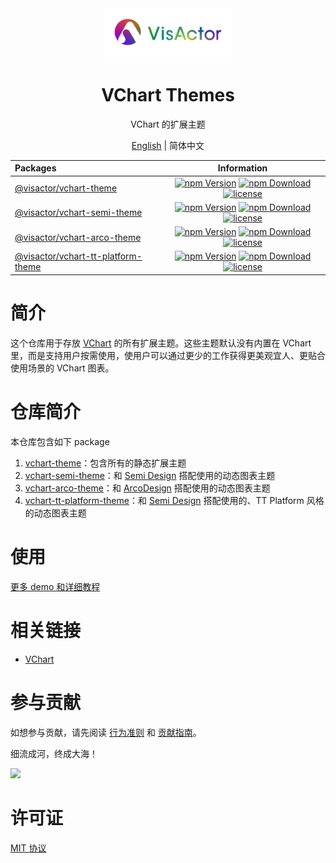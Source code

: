 <div align="center">
  <img alt="VisActor Logo" width="200" src="https://github.com/VisActor/vchart-theme/blob/develop/assets/logo_500_200_vivid.png"/>
</div>

<div align="center">
  <h1>VChart Themes</h1>
</div>

<div align="center">

VChart 的扩展主题

[English](./README.md) | 简体中文

| Packages                                                                                                                   |                                                                                                                                                                                                                        Information                                                                                                                                                                                                                        |
| :------------------------------------------------------------------------------------------------------------------------- | :-------------------------------------------------------------------------------------------------------------------------------------------------------------------------------------------------------------------------------------------------------------------------------------------------------------------------------------------------------------------------------------------------------------------------------------------------------: |
| [@visactor/vchart-theme](https://github.com/VisActor/vchart-theme/tree/main/packages/vchart-theme)                         |                               [![npm Version](https://img.shields.io/npm/v/@visactor/vchart-theme.svg)](https://www.npmjs.com/package/@visactor/vchart-theme) [![npm Download](https://img.shields.io/npm/dm/@visactor/vchart-theme.svg)](https://www.npmjs.com/package/@visactor/vchart-theme) [![license](https://img.shields.io/badge/license-MIT-blue.svg)](https://github.com/visactor/vchart-theme/blob/main/LICENSE)                               |
| [@visactor/vchart-semi-theme](https://github.com/VisActor/vchart-theme/tree/main/packages/vchart-semi-theme)               |                  [![npm Version](https://img.shields.io/npm/v/@visactor/vchart-semi-theme.svg)](https://www.npmjs.com/package/@visactor/vchart-semi-theme) [![npm Download](https://img.shields.io/npm/dm/@visactor/vchart-semi-theme.svg)](https://www.npmjs.com/package/@visactor/vchart-semi-theme) [![license](https://img.shields.io/badge/license-MIT-blue.svg)](https://github.com/visactor/vchart-semi-theme/blob/main/LICENSE)                   |
| [@visactor/vchart-arco-theme](https://github.com/VisActor/vchart-theme/tree/main/packages/vchart-arco-theme)               |                  [![npm Version](https://img.shields.io/npm/v/@visactor/vchart-arco-theme.svg)](https://www.npmjs.com/package/@visactor/vchart-arco-theme) [![npm Download](https://img.shields.io/npm/dm/@visactor/vchart-arco-theme.svg)](https://www.npmjs.com/package/@visactor/vchart-arco-theme) [![license](https://img.shields.io/badge/license-MIT-blue.svg)](https://github.com/visactor/vchart-arco-theme/blob/main/LICENSE)                   |
| [@visactor/vchart-tt-platform-theme](https://github.com/VisActor/vchart-theme/tree/main/packages/vchart-tt-platform-theme) | [![npm Version](https://img.shields.io/npm/v/@visactor/vchart-tt-platform-theme.svg)](https://www.npmjs.com/package/@visactor/vchart-tt-platform-theme) [![npm Download](https://img.shields.io/npm/dm/@visactor/vchart-tt-platform-theme.svg)](https://www.npmjs.com/package/@visactor/vchart-tt-platform-theme) [![license](https://img.shields.io/badge/license-MIT-blue.svg)](https://github.com/visactor/vchart-tt-platform-theme/blob/main/LICENSE) |

</div>

# 简介

这个仓库用于存放 [VChart](https://github.com/VisActor/VChart) 的所有扩展主题。这些主题默认没有内置在 VChart 里，而是支持用户按需使用，使用户可以通过更少的工作获得更美观宜人、更贴合使用场景的 VChart 图表。

# 仓库简介

本仓库包含如下 package

1. [vchart-theme](https://github.com/VisActor/vchart-theme/tree/develop/packages/vchart-theme)：包含所有的静态扩展主题
2. [vchart-semi-theme](https://github.com/VisActor/vchart-theme/tree/develop/packages/vchart-semi-theme)：和 [Semi Design](https://github.com/DouyinFE/semi-design) 搭配使用的动态图表主题
3. [vchart-arco-theme](https://github.com/VisActor/vchart-theme/tree/develop/packages/vchart-arco-theme)：和 [ArcoDesign](https://github.com/arco-design) 搭配使用的动态图表主题
4. [vchart-tt-platform-theme](https://github.com/VisActor/vchart-theme/tree/develop/packages/vchart-tt-platform-theme)：和 [Semi Design](https://github.com/DouyinFE/semi-design) 搭配使用的、TT Platform 风格的动态图表主题

# 使用

[更多 demo 和详细教程](https://www.visactor.io/vchart/guide/tutorial_docs/Theme/Theme_Extension)

# 相关链接

- [VChart](https://visactor.io/vchart)

# 参与贡献

如想参与贡献，请先阅读 [行为准则](./CODE_OF_CONDUCT.md) 和 [贡献指南](./CONTRIBUTING.zh-CN.md)。

细流成河，终成大海！

<a href="https://github.com/visactor/vchart-theme/graphs/contributors"><img src="https://contrib.rocks/image?repo=visactor/vchart-theme" /></a>

# 许可证

[MIT 协议](./LICENSE)
